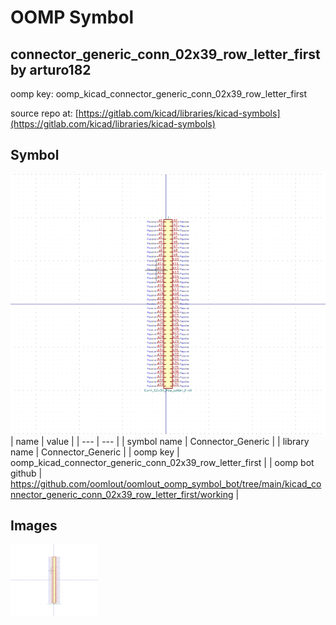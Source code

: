 # OOMP Symbol  
## connector_generic_conn_02x39_row_letter_first  by arturo182  
  
oomp key: oomp_kicad_connector_generic_conn_02x39_row_letter_first  
  
source repo at: [https://gitlab.com/kicad/libraries/kicad-symbols](https://gitlab.com/kicad/libraries/kicad-symbols)  
## Symbol  
  
[![working.png](working_600.png)](working.png)  
| name | value | 
| --- | --- | 
| symbol name | Connector_Generic | 
| library name | Connector_Generic | 
| oomp key | oomp_kicad_connector_generic_conn_02x39_row_letter_first | 
| oomp bot github | https://github.com/oomlout/oomlout_oomp_symbol_bot/tree/main/kicad_connector_generic_conn_02x39_row_letter_first/working | 
## Images  
  
[![working.png](working_140.png)](working.png)  
